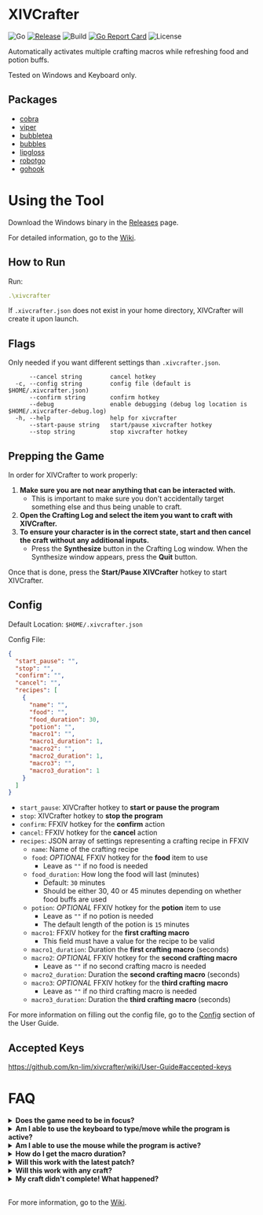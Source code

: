 # XIVCrafter
![Go](https://img.shields.io/github/go-mod/go-version/kn-lim/xivcrafter)
[![Release](https://img.shields.io/github/v/release/kn-lim/xivcrafter)](https://github.com/kn-lim/xivcrafter/releases)
![Build](https://github.com/kn-lim/xivcrafter/actions/workflows/release.yaml/badge.svg)
[![Go Report Card](https://goreportcard.com/badge/github.com/kn-lim/xivcrafter)](https://goreportcard.com/report/github.com/kn-lim/xivcrafter)
![License](https://img.shields.io/github/license/kn-lim/xivcrafter)

Automatically activates multiple crafting macros while refreshing food and potion buffs.

Tested on Windows and Keyboard only.

## Packages

- [cobra](https://github.com/spf13/cobra)
- [viper](https://github.com/spf13/viper)
- [bubbletea](https://github.com/charmbracelet/bubbletea)
- [bubbles](https://github.com/charmbracelet/bubbles)
- [lipgloss](https://github.com/charmbracelet/lipgloss)
- [robotgo](https://github.com/go-vgo/robotgo)
- [gohook](https://github.com/robotn/gohook)

# Using the Tool

Download the Windows binary in the [Releases](https://github.com/kn-lim/xivcrafter/releases) page.

For detailed information, go to the [Wiki](https://github.com/kn-lim/xivcrafter/wiki/).

## How to Run

Run:
```yml
.\xivcrafter
```

If `.xivcrafter.json` does not exist in your home directory, XIVCrafter will create it upon launch.

## Flags

Only needed if you want different settings than `.xivcrafter.json`.

```
      --cancel string        cancel hotkey
  -c, --config string        config file (default is $HOME/.xivcrafter.json)
      --confirm string       confirm hotkey
      --debug                enable debugging (debug log location is $HOME/.xivcrafter-debug.log)
  -h, --help                 help for xivcrafter
      --start-pause string   start/pause xivcrafter hotkey
      --stop string          stop xivcrafter hotkey
```

## Prepping the Game

In order for XIVCrafter to work properly:

1. **Make sure you are not near anything that can be interacted with.**
    - This is important to make sure you don't accidentally target something else and thus being unable to craft.
2. **Open the Crafting Log and select the item you want to craft with XIVCrafter.**
3. **To ensure your character is in the correct state, start and then cancel the craft without any additional inputs.**
    - Press the **Synthesize** button in the Crafting Log window. When the Synthesize window appears, press the **Quit** button.

Once that is done, press the **Start/Pause XIVCrafter** hotkey to start XIVCrafter.

## Config

Default Location: `$HOME/.xivcrafter.json`

Config File:

```json
{
  "start_pause": "",
  "stop": "",
  "confirm": "",
  "cancel": "",
  "recipes": [
    {
      "name": "",
      "food": "",
      "food_duration": 30,
      "potion": "",
      "macro1": "",
      "macro1_duration": 1,
      "macro2": "",
      "macro2_duration": 1,
      "macro3": "",
      "macro3_duration": 1
    }
  ]
}
```

- `start_pause`: XIVCrafter hotkey to **start or pause the program**
- `stop`: XIVCrafter hotkey to **stop the program**
- `confirm`: FFXIV hotkey for the **confirm** action
- `cancel`: FFXIV hotkey for the **cancel** action
- `recipes`: JSON array of settings representing a crafting recipe in FFXIV
  - `name`: Name of the crafting recipe
  - `food`: _OPTIONAL_ FFXIV hotkey for the **food** item to use
    - Leave as `""` if no food is needed
  - `food_duration`: How long the food will last (minutes)
    - Default: `30` minutes
    - Should be either 30, 40 or 45 minutes depending on whether food buffs are used
  - `potion`: _OPTIONAL_ FFXIV hotkey for the **potion** item to use
    - Leave as `""` if no potion is needed
    - The default length of the potion is `15` minutes
  - `macro1`: FFXIV hotkey for the **first crafting macro**
    - This field must have a value for the recipe to be valid
  - `macro1_duration`: Duration the **first crafting macro** (seconds)
  - `macro2`: _OPTIONAL_ FFXIV hotkey for the **second crafting macro**
    - Leave as `""` if no second crafting macro is needed
  - `macro2_duration`: Duration the **second crafting macro** (seconds)
  - `macro3`: _OPTIONAL_ FFXIV hotkey for the **third crafting macro**
    - Leave as `""` if no third crafting macro is needed
  - `macro3_duration`: Duration the **third crafting macro** (seconds)

For more information on filling out the config file, go to the [Config](https://github.com/kn-lim/xivcrafter/wiki/User-Guide#config) section of the User Guide.

## Accepted Keys

https://github.com/kn-lim/xivcrafter/wiki/User-Guide#accepted-keys

# FAQ

<details>
<summary>
<b>Does the game need to be in focus?</b>
</summary>
<p>Yes. Otherwise, whatever program is in focus will receive the inputs.</p>
</details>

<details>
<summary>
<b>Am I able to use the keyboard to type/move while the program is active?</b>
</summary>
<p>No, since XIVCrafter tracks all key presses and may act accordingly to the config provided.</p>
</details>

<details>
<summary>
<b>Am I able to use the mouse while the program is active?</b>
</summary>
<p>No, as it may cause XIVCrafter to malfunction and not start the craft properly.</p>
</details>

<details>
<summary>
<b>How do I get the macro duration?</b>
</summary>
<p>Count all the seconds the macro steps delays for.</p>
<p>General Rule: # of Lines * 3</p>
</details>

<details>
<summary>
<b>Will this work with the latest patch?</b>
</summary>
<p>Unless the <a href="https://github.com/go-vgo/robotgo">robotgo</a> package stops working or FFXIV blocks virtual keyboard inputs, XIVCrafter should work on any patch.</p>
</details>

<details>
<summary>
<b>Will this work with any craft?</b>
</summary>
<p>As long as you are able to start the craft, XIVCrafter will work on any craft.</p>
</details>

<details>
<summary>
<b>My craft didn't complete! What happened?</b>
</summary>
<p>Usually, latency can prevent the keys from being inputted properly to the client. If this happens, cancel the craft manually in-game. Get back into the <a href="#prepping-the-game">initial starting state</a> and wait till XIVCrafter completes the "craft". Make sure to stop any existing crafting macro before XIVCrafter starts a new craft. It should continue without having to reapply food and potion buffs.</p>
<p>You may need to cancel the current active crafting macro in order to get back to the initial starting state. To do that, you will need to interrupt that macro. You can do that by having this as a macro: <code>/e end</code>. By activating that one line macro, it should interrupt any currently running crafting macro to allow you to get back into the initial starting state. </p>
</details>

<br>For more information, go to the [Wiki](https://github.com/kn-lim/xivcrafter/wiki/).
